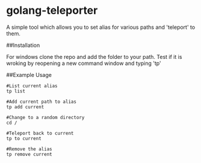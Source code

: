 # golang-teleporter

A simple tool which allows you to set alias for various paths and 'teleport' to them.


##Installation

For windows clone the repo and add the folder to your path. Test if it is wroking by reopening a new command window and typing 'tp'

##Example Usage
```
#List current alias
tp list

#Add current path to alias
tp add current 

#Change to a random directory
cd /

#Teleport back to current
tp to current

#Remove the alias
tp remove current
```